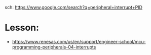 sch: https://www.google.com/search?q=peripheral+interrupt+PID

# Lesson:
- https://www.renesas.com/us/en/support/engineer-school/mcu-programming-peripherals-04-interrupts
